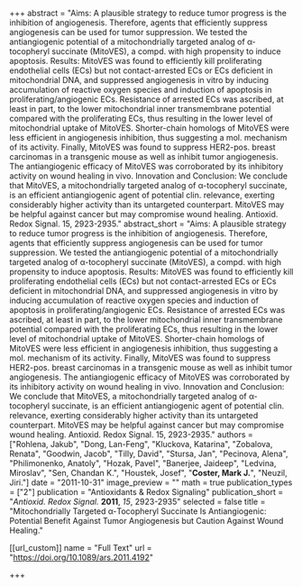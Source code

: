 +++
abstract = "Aims: A plausible strategy to reduce tumor progress is the inhibition of angiogenesis.  Therefore, agents that efficiently suppress angiogenesis can be used for tumor suppression.  We tested the antiangiogenic potential of a mitochondrially targeted analog of α-tocopheryl succinate (MitoVES), a compd. with high propensity to induce apoptosis.  Results: MitoVES was found to efficiently kill proliferating endothelial cells (ECs) but not contact-arrested ECs or ECs deficient in mitochondrial DNA, and suppressed angiogenesis in vitro by inducing accumulation of reactive oxygen species and induction of apoptosis in proliferating/angiogenic ECs.  Resistance of arrested ECs was ascribed, at least in part, to the lower mitochondrial inner transmembrane potential compared with the proliferating ECs, thus resulting in the lower level of mitochondrial uptake of MitoVES.  Shorter-chain homologs of MitoVES were less efficient in angiogenesis inhibition, thus suggesting a mol. mechanism of its activity.  Finally, MitoVES was found to suppress HER2-pos. breast carcinomas in a transgenic mouse as well as inhibit tumor angiogenesis.  The antiangiogenic efficacy of MitoVES was corroborated by its inhibitory activity on wound healing in vivo.  Innovation and Conclusion: We conclude that MitoVES, a mitochondrially targeted analog of α-tocopheryl succinate, is an efficient antiangiogenic agent of potential clin. relevance, exerting considerably higher activity than its untargeted counterpart.  MitoVES may be helpful against cancer but may compromise wound healing.  Antioxid. Redox Signal. 15, 2923-2935."
abstract_short = "Aims: A plausible strategy to reduce tumor progress is the inhibition of angiogenesis.  Therefore, agents that efficiently suppress angiogenesis can be used for tumor suppression.  We tested the antiangiogenic potential of a mitochondrially targeted analog of α-tocopheryl succinate (MitoVES), a compd. with high propensity to induce apoptosis.  Results: MitoVES was found to efficiently kill proliferating endothelial cells (ECs) but not contact-arrested ECs or ECs deficient in mitochondrial DNA, and suppressed angiogenesis in vitro by inducing accumulation of reactive oxygen species and induction of apoptosis in proliferating/angiogenic ECs.  Resistance of arrested ECs was ascribed, at least in part, to the lower mitochondrial inner transmembrane potential compared with the proliferating ECs, thus resulting in the lower level of mitochondrial uptake of MitoVES.  Shorter-chain homologs of MitoVES were less efficient in angiogenesis inhibition, thus suggesting a mol. mechanism of its activity.  Finally, MitoVES was found to suppress HER2-pos. breast carcinomas in a transgenic mouse as well as inhibit tumor angiogenesis.  The antiangiogenic efficacy of MitoVES was corroborated by its inhibitory activity on wound healing in vivo.  Innovation and Conclusion: We conclude that MitoVES, a mitochondrially targeted analog of α-tocopheryl succinate, is an efficient antiangiogenic agent of potential clin. relevance, exerting considerably higher activity than its untargeted counterpart.  MitoVES may be helpful against cancer but may compromise wound healing.  Antioxid. Redox Signal. 15, 2923-2935."
authors = ["Rohlena, Jakub", "Dong, Lan-Feng", "Kluckova, Katarina", "Zobalova, Renata", "Goodwin, Jacob", "Tilly, David", "Stursa, Jan", "Pecinova, Alena", "Philimonenko, Anatoly", "Hozak, Pavel", "Banerjee, Jaideep", "Ledvina, Miroslav", "Sen, Chandan K.", "Houstek, Josef", "**Coster, Mark J.**", "Neuzil, Jiri."]
date = "2011-10-31"
image_preview = ""
math = true
publication_types = ["2"]
publication = "Antioxidants & Redox Signaling"
publication_short = "_Antioxid. Redox Signal._ **2011**, _15_, 2923-2935"
selected = false
title = "Mitochondrially Targeted α-Tocopheryl Succinate Is Antiangiogenic: Potential Benefit Against Tumor Angiogenesis but Caution Against Wound Healing."

[[url_custom]]
  name = "Full Text"
  url = "https://doi.org/10.1089/ars.2011.4192"

+++
